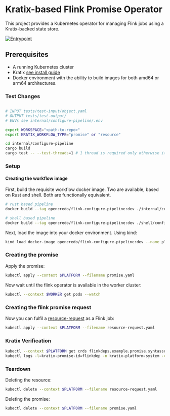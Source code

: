 # Kratix-based Flink Promise Operator

This project provides a Kubernetes operator for managing Flink jobs using a Kratix-backed state store.

[![Entrypoint](https://github.com/opencredo/promise-flink/actions/workflows/entrypoint.yml/badge.svg)](https://github.com/opencredo/promise-flink/actions/workflows/entrypoint.yml)


## Prerequisites

- A running Kubernetes cluster
- Kratix [see install guide](https://docs.kratix.io/main/guides/installing-kratix/single-cluster)
- Docker environment with the ability to build images for both amd64 or arm64 architectures.

### Test Changes
```bash

# INPUT tests/test-input/object.yaml
# OUTPUT tests/test-output/
# ENVs see internal/configure-pipeline/.env

export WORKSPACE="<path-to-repo>"  
export KRATIX_WORKFLOW_TYPE="promise" or "resource"
```
```bash
cd internal/configure-pipeline
cargo build
cargo test -- --test-threads=1 # 1 thread is required only otherwise it will fail due to file managment
```

### Setup

#### Creating the workflow image

First, build the requisite workflow docker image. Two are available, based on Rust and shell. Both are functionally equivalent.

```bash
# rust based pipeline
docker build --tag opencredo/flink-configure-pipeline:dev ./internal/configure-pipeline
```

```bash
# shell based pipeline
docker build --tag opencredo/flink-configure-pipeline:dev ./shell/configure-pipeline
```

Next, load the image into your docker environment. Using kind:

```bash
kind load docker-image opencredo/flink-configure-pipeline:dev --name platform
```


### Creating the promise
Apply the promise:

```bash
kubectl apply --context $PLATFORM --filename promise.yaml
```

Now wait until the flink operator is available in the worker cluster:
```bash
kubectl --context $WORKER get pods --watch
```

### Creating the flink promise request

Now you can fulfil a [resource-request](resource-request.yaml) as a Flink job:
```bash
kubectl apply --context $PLATFORM --filename resource-request.yaml
```

### Kratix Verification

```bash
kubectl --context $PLATFORM get crds flinkdeps.example.promise.syntasso.io
kubectl logs -l=kratix-promise-id=flinkdep -n kratix-platform-system -c flinkdep-promise-pipeline
```

### Teardown

Deleting the resource:
```bash
kubectl delete --context $PLATFORM --filename resource-request.yaml
```

Deleting the promise:
```bash
kubectl delete --context $PLATFORM --filename promise.yaml
```
